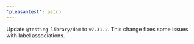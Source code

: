 ```yaml
---
'pleasantest': patch
---
```


Update `@testing-library/dom` to `v7.31.2`. This change fixes some issues with label associations.
